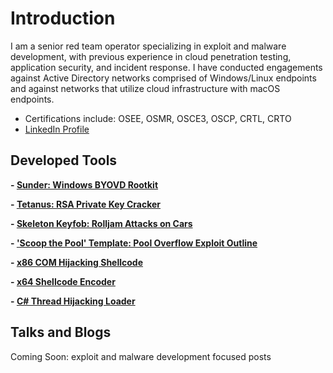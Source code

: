 # Introduction

I am a senior red team operator specializing in exploit and malware development, with previous experience in cloud penetration testing, application security, and incident response. I have conducted engagements against Active Directory networks comprised of Windows/Linux endpoints and against networks that utilize cloud infrastructure with macOS endpoints.

 - Certifications include: OSEE, OSMR, OSCE3, OSCP, CRTL, CRTO
 - [LinkedIn Profile](https://linkedin.com/in/cole-houston-1a91b2170)

## Developed Tools
**- [Sunder: Windows BYOVD Rootkit](https://github.com/ColeHouston/Sunder)**

**- [Tetanus: RSA Private Key Cracker](https://github.com/ForeverAnApple/Tetanus)**

**- [Skeleton Keyfob: Rolljam Attacks on Cars](https://github.com/ColeHouston/skeleton-keyfob)**

**- ['Scoop the Pool' Template: Pool Overflow Exploit Outline](https://github.com/ColeHouston/Scoop-the-Pool-Template)**

**- [x86 COM Hijacking Shellcode](https://github.com/ColeHouston/x86-com-hijack-shellcode)**

**- [x64 Shellcode Encoder](https://github.com/ColeHouston/x64-shellcode-encoder)**

**- [C# Thread Hijacking Loader](https://github.com/ColeHouston/thread-hijacking-in-csharp)**

## Talks and Blogs
Coming Soon: exploit and malware development focused posts


